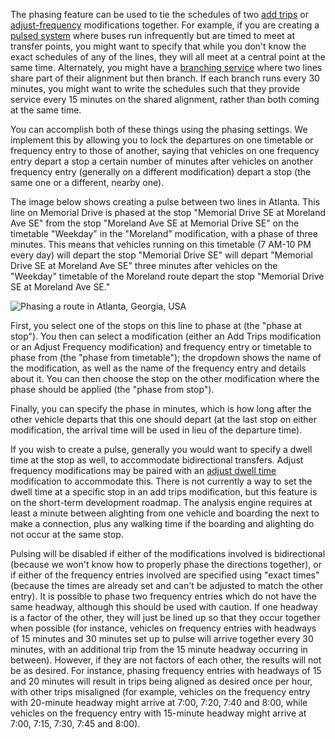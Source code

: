 The phasing feature can be used to tie the schedules of two [add trips](add-trips) or
[adjust-frequency](adjust-frequency) modifications together. For example,
if you are creating a [pulsed system](http://humantransit.org/2010/11/basics-finding-your-pulse.html)
where buses run infrequently but are timed to meet at transfer points, you might want to specify that
while you don't know the exact schedules of any of the lines, they will all meet at a central point
at the same time. Alternately, you might have a [branching service](http://humantransit.org/2011/02/basics-branching-or-how-transit-is-like-a-river.html)
where two lines share part of their alignment but then branch. If each branch runs every 30 minutes,
you might want to write the schedules such that they provide service every 15 minutes on the shared
alignment, rather than both coming at the same time.

You can accomplish both of these things using the phasing settings. We implement this by allowing
you to lock the departures on one timetable or frequency entry to those of another, saying that vehicles
on one frequency entry depart a stop a certain number of minutes after vehicles on another frequency
entry (generally on a different modification) depart a stop (the same one or a different, nearby one).

The image below shows creating a pulse between two lines in Atlanta. This line on Memorial
Drive is phased at the stop "Memorial Drive SE at Moreland Ave SE" from the stop "Moreland Ave SE at Memorial Drive SE"
on the timetable "Weekday" in the
"Moreland" modification, with a phase of three minutes. This means that vehicles running on this timetable
(7 AM-10 PM every day) will depart the stop "Memorial Drive SE" will depart "Memorial Drive SE at Moreland Ave SE"
three minutes after vehicles on the "Weekday" timetable of the Moreland route depart the stop
"Memorial Drive SE at Moreland Ave SE."

<img src="../../img/phase.png" alt="Phasing a route in Atlanta, Georgia, USA"/>

First, you select one of the stops
on this line to phase at (the "phase at stop"). You then can select a modification (either an Add Trips modification or an
Adjust Frequency modification) and frequency entry or timetable to phase from (the "phase from timetable");
the dropdown shows the name of the modification, as well as the name of the frequency entry and details
about it. You can then choose the stop on the other modification where the phase should be applied (the
  "phase from stop").

Finally, you can specify the phase in minutes, which is how long after the other vehicle departs
that this one should depart (at the last stop on either modification, the arrival time will be used
in lieu of the departure time).

If you wish to create a pulse, generally you would want to specify a dwell time at the stop as well,
to accommodate bidirectional transfers. Adjust frequency modifications may be paired with an [adjust dwell time](adjust-dwell-time)
modification to accommodate this. There is not currently a way to set the dwell time at a specific
stop in an add trips modification, but this feature is on the short-term development roadmap. The analysis
engine requires at least a minute between alighting from one vehicle and boarding the next to make a connection,
plus any walking time if the boarding and alighting do not occur at the same stop.

Pulsing will be disabled if either of the modifications involved is bidirectional (because we won't know
how to properly phase the directions together), or if either of the frequency entries involved are
specified using "exact times" (because the times are already set and can't be adjusted to match the other entry).
It is possible to phase two frequency entries which do not have the same headway, although this should
be used with caution. If one headway is a factor of the other, they will just be lined up so that
they occur together when possible (for instance, vehicles on frequency entries with headways of 15 minutes and 30 minutes set up to pulse will
  arrive together every 30 minutes, with an additional trip from the 15 minute headway occurring in between).
However, if they are not factors of each other, the results will not be as desired. For instance,
phasing frequency entries with headways of 15 and 20 minutes will result in trips being aligned as desired
once per hour, with other trips misaligned (for example, vehicles on the frequency entry with 20-minute headway might arrive at 7:00, 7:20, 7:40 and 8:00,
  while vehicles on the frequency entry with 15-minute headway might arrive at 7:00, 7:15, 7:30, 7:45 and 8:00).
